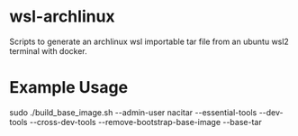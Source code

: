 # wsl-archlinux
Scripts to generate an archlinux wsl importable tar file from an ubuntu wsl2 terminal with docker.

# Example Usage
sudo ./build_base_image.sh --admin-user nacitar --essential-tools --dev-tools --cross-dev-tools --remove-bootstrap-base-image --base-tar
